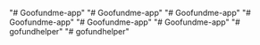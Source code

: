 "# Goofundme-app" 
"# Goofundme-app" 
"# Goofundme-app" 
"# Goofundme-app" 
"# Goofundme-app" 
"# Goofundme-app" 
"# gofundhelper" 
"# gofundhelper" 

